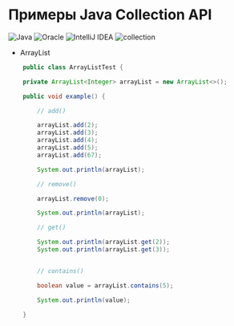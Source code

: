 # Примеры Java Collection API
![Java](https://img.shields.io/badge/java-%23ED8B00.svg?style=for-the-badge&logo=java&logoColor=white)
![Oracle](https://img.shields.io/badge/Oracle-F80000?style=for-the-badge&logo=oracle&logoColor=white)
![IntelliJ IDEA](https://img.shields.io/badge/IntelliJIDEA-000000.svg?style=for-the-badge&logo=intellij-idea&logoColor=white)
![collection](https://user-images.githubusercontent.com/58209188/174733474-994d92d4-acf8-4e2c-bf66-585b699243ab.png)

- ArrayList

``` Java
    public class ArrayListTest {

    private ArrayList<Integer> arrayList = new ArrayList<>();

    public void example() {

        // add()

        arrayList.add(2);
        arrayList.add(3);
        arrayList.add(4);
        arrayList.add(5);
        arrayList.add(67);

        System.out.println(arrayList);

        // remove()

        arrayList.remove(0);

        System.out.println(arrayList);

        // get()

        System.out.println(arrayList.get(2));
        System.out.println(arrayList.get(3));


        // contains()

        boolean value = arrayList.contains(5);

        System.out.println(value);

    }
    
```
